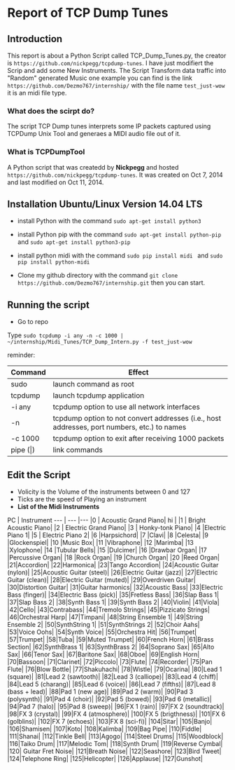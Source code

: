 # Report of TCP Dump Tunes

## Introduction

This report is about a Python Script called TCP_Dump_Tunes.py, the creator is ```https://github.com/nickpegg/tcpdump-tunes```.
I have just modifiert the Scrip and add some New Instruments.
The Script Transform data traffic into "Random" generated Music one example you can find is the link ```https://github.com/Dezmo767/internship/``` with the file name ```test_just-wow``` it is an midi file type.

### What does the scirpt do?
The script TCP Dump tunes interprets some IP packets captured using TCPDump Unix Tool and generaes a MIDI audio file out of it. 

### What is TCPDumpTool

A Python script that was createdd by **Nickpegg** and hosted ```https://github.com/nickpegg/tcpdump-tunes```. It was created on Oct 7, 2014 and last modified on Oct 11, 2014. 

## Installation Ubuntu/Linux Version 14.04 LTS

+ install Python with the command ```sudo apt-get install python3```
+ install Python pip with the command ```sudo apt-get install python-pip``` and ```sudo apt-get install python3-pip```
+ install python midi with the command ```sudo pip install midi ``` and ```sudo pip install python-midi```

+ Clone my github directory with the command ```git clone https://github.com/Dezmo767/internship.git``` then you can start.

## Running the script
+ Go to repo

Type ```sudo tcpdump -i any -n -c 1000 | ~/internship/Midi_Tunes/TCP_Dump_Intern.py -f test_just-wow```

reminder:

Command | Effect
--- | ---
sudo | launch command as root
tcpdump | launch tcpdump application
-i any | tcpdump option to use all network interfaces
-n | tcpdump option to not convert addresses (i.e., host addresses, port numbers, etc.) to names
-c 1000 | tcpdump option to exit after receiving 1000 packets
pipe (\|) | link commands

## Edit the Script
 + Volicity is the Volume of the instruments between 0 and 127
 + Ticks are the speed of Playing an instrument
 + **List of the Midi Instruments**
 
PC | Instrument
--- | --- |---
|0 | Acoustic Grand Piano| hi |
|1 | Bright Acoustic Piano|
|2 | Electric Grand Piano|
|3 | Honky-tonk Piano|
|4 |Electric Piano 1|
|5 |	Electric Piano 2|
|6 |Harpsichord|
|7 |Clavi|
|8 |Celesta|
|9 |Glockenspiel|
|10 |Music Box|
|11 |Vibraphone|
|12 |Marimba|
|13 |Xylophone|
|14 |Tubular Bells|
|15 |Dulcimer|
|16 |Drawbar Organ|
|17 |Percussive Organ|
|18 |Rock Organ|
|19 |Church Organ|
|20 |Reed Organ|
|21|Accordion|
|22|Harmonica|
|23|Tango Accordion|
|24|Acoustic Guitar (nylon)|
|25|Acoustic Guitar (steel)|
|26|Electric Guitar (jazz)|
|27|Electric Guitar (clean)|
|28|Electric Guitar (muted)|
|29|Overdriven Guitar|
|30|Distortion Guitar|
|31|Guitar harmonics|
|32|Acoustic Bass|
|33|Electric Bass (finger)|
|34|Electric Bass (pick)|
|35|Fretless Bass|
|36|Slap Bass 1|
|37|Slap Bass 2|
|38|Synth Bass 1|
|39|Synth Bass 2|
|40|Violin|
|41|Viola|
|42|Cello|
|43|Contrabass|
|44|Tremolo Strings|
|45|Pizzicato Strings|
|46|Orchestral Harp|
|47|Timpani|
|48|String Ensemble 1|
|49|String Ensemble 2|
|50|SynthString 1|
|51|SynthStrings 2|
|52|Choir Aahs|
|53|Voice Oohs|
|54|Synth Voice|
|55|Orchestra Hit|
|56|Trumpet|
|57|Trumpet|
|58|Tuba|
|59|Muted Trumpet|
|60|French Horn|
|61|Brass Section|
|62|SynthBrass 1|
|63|SynthBrass 2|
|64|Soprano Sax|
|65|Alto Sax|
|66|Tenor Sax|
|67|Baritone Sax|
|68|Oboe|
|69|English Horn|
|70|Bassoon|
|71|Clarinet|
|72|Piccolo|
|73|Flute|
|74|Recorder|
|75|Pan Flute|
|76|Blow Bottle|
|77|Shakuhachi|
|78|Wistle|
|79|Ocarina|
|80|Lead 1 (square)|
|81|Lead 2 (sawtooth)|
|82|Lead 3 (calliope)|
|83|Lead 4 (chiff)|
|84|Lead 5 (charang)|
|85|Lead 6 (voice)|
|86|Lead 7 (fifths)|
|87|Lead 8 (bass + lead)|
|88|Pad 1 (new age)|
|89|Pad 2 (warm)|
|90|Pad 3 (polysynth)|
|91|Pad 4 (choir)|
|92|Pad 5 (bowed)|
|93|Pad 6 (metallic)|
|94|Pad 7 (halo)|
|95|Pad 8 (sweep)|
|96|FX 1 (rain)|
|97|FX 2 (soundtrack)|
|98|FX 3 (crystal)|
|99|FX 4 (atmosphere)|
|100|FX 5 (brigthness)|
|101|FX 6 (golblins)|
|102|FX 7 (echoes)|
|103|FX 8 (sci-fi)|
|104|Sitar|
|105|Banjo|
|106|Shamisen|
|107|Koto|
|108|Kalimba|
|109|Bag Pipe|
|110|Fiddle|
|111|Shanai|
|112|Tinkle Bell|
|113|Agogo|
|114|Steel Drums|
|115|Woodblock|
|116|Taiko Drum|
|117|Melodic Tom|
|118|Synth Drum|
|119|Reverse Cymbal|
|120| Guitar Fret Noise|
|121|Breath Noise|
|122|Seashore|
|123|Bird Tweet|
|124|Telephone Ring|
|125|Helicopter|
|126|Applause|
|127|Gunshot|







